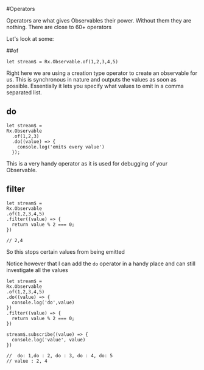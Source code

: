 #Operators

Operators are what gives Observables their power. Without them they are nothing. There are close to 60+ operators

Let's look at some:

##of 

```
let stream$ = Rx.Observable.of(1,2,3,4,5)

```
Right here we are using a creation type operator to create an observable for us. This is synchronous in nature and outputs the values as soon as possible. Essentially it lets you specify what values to emit in a comma separated list.

## do

```
let stream$ = 
Rx.Observable
  .of(1,2,3)
  .do((value) => {
    console.log('emits every value')
  });

```
This is a very handy operator as it is used for debugging of your Observable.

## filter

```
let stream$ = 
Rx.Observable
.of(1,2,3,4,5)
.filter((value) => {
  return value % 2 === 0;
})

// 2,4
```
So this stops certain values from being emitted

Notice however that I can add the `do` operator in a handy place and can still investigate all the values

```
let stream$ = 
Rx.Observable
.of(1,2,3,4,5)
.do((value) => {
  console.log('do',value)
})
.filter((value) => {
  return value % 2 === 0;
})

stream$.subscribe((value) => {
  console.log('value', value)
})

//  do: 1,do : 2, do : 3, do : 4, do: 5 
// value : 2, 4
```



